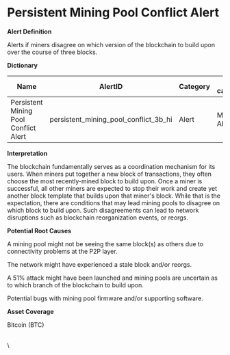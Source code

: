 # Persistent Mining Pool Conflict Alert

**Alert Definition**

Alerts if miners disagree on which version of the blockchain to build upon over the course of three blocks.

**Dictionary**

| Name                                   | AlertID                                    | Category | Sub-category  | Type | Unit   | Interval |
| -------------------------------------- | ------------------------------------------ | -------- | ------------- | ---- | ------ | -------- |
| Persistent Mining Pool Conflict Alert  | persistent\_mining\_pool\_conflict\_3b\_hi | Alert    | Mining Alerts | Sum  | Blocks | Ad hoc   |

**Interpretation**

The blockchain fundamentally serves as a coordination mechanism for its users. When miners put together a new block of transactions, they often choose the most recently-mined block to build upon. Once a miner is successful, all other miners are expected to stop their work and create yet another block template that builds upon that miner's block. While that is the expectation, there are conditions that may lead mining pools to disagree on which block to build upon. Such disagreements can lead to network disruptions such as blockchain reorganization events, or reorgs.

**Potential Root Causes**

A mining pool might not be seeing the same block(s) as others due to connectivity problems at the P2P layer.

The network might have experienced a stale block and/or reorgs.

A 51% attack might have been launched and mining pools are uncertain as to which branch of the blockchain to build upon.

Potential bugs with mining pool firmware and/or supporting software.

**Asset Coverage**

Bitcoin (BTC)

\
\
